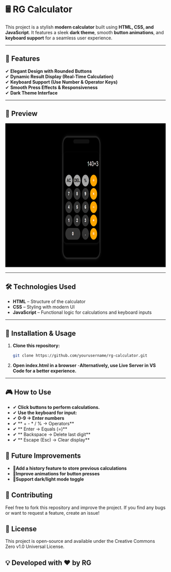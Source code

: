 # 🖩 RG Calculator

This project is a stylish **modern calculator** built using **HTML, CSS, and JavaScript**. It features a sleek **dark theme**, smooth **button animations**, and **keyboard support** for a seamless user experience.

---

## 🚀 Features
✔ **Elegant Design with Rounded Buttons**  
✔ **Dynamic Result Display (Real-Time Calculation)**  
✔ **Keyboard Support (Use Number & Operator Keys)**  
✔ **Smooth Press Effects & Responsiveness**  
✔ **Dark Theme Interface**  

---

## 🎥 Preview  
<img src="screenshot.png" alt="RG Calculator Screenshot" width="600" height="450">

---

## 🛠️ Technologies Used
- **HTML** – Structure of the calculator  
- **CSS** – Styling with modern UI  
- **JavaScript** – Functional logic for calculations and keyboard inputs  

---

## 🔧 Installation & Usage
1. **Clone this repository:**
   ```bash
   git clone https://github.com/yourusername/rg-calculator.git
2. **Open index.html in a browser**
-**Alternatively, use Live Server in VS Code for a better experience.**

---
## 🎮 How to Use
- ✔ **Click buttons to perform calculations.**
- ✔ **Use the keyboard for input:**
- ✔ **0-9 → Enter numbers**
- ✔ ** + - * / % → Operators**
- ✔ ** Enter → Equals (=)**
- ✔ ** Backspace → Delete last digit**
- ✔ ** Escape (Esc) → Clear display**
## 📌 Future Improvements
- 🔹**Add a history feature to store previous calculations**
- 🔹**Improve animations for button presses**
- 🔹**Support dark/light mode toggle**

## 🤝 Contributing
Feel free to fork this repository and improve the project. If you find any bugs or want to request a feature, create an issue!

## 📄 License
This project is open-source and available under the Creative Commons Zero v1.0 Universal License.

## 💡 Developed with ❤️ by RG

